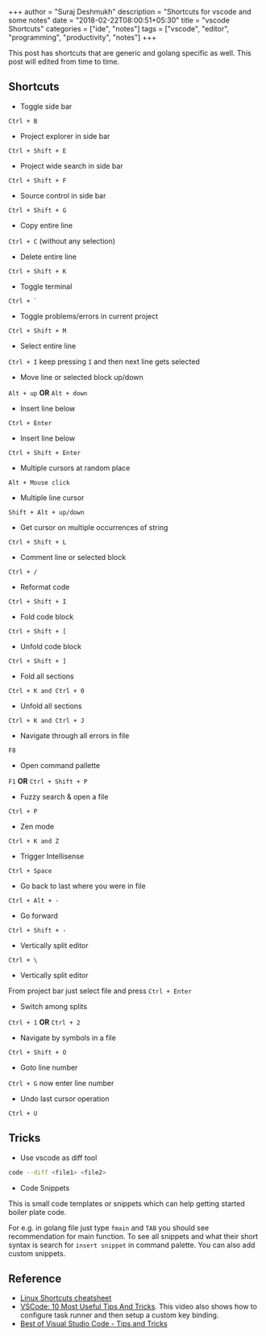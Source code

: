 +++
author = "Suraj Deshmukh"
description = "Shortcuts for vscode and some notes"
date = "2018-02-22T08:00:51+05:30"
title = "vscode Shortcuts"
categories = ["ide", "notes"]
tags = ["vscode", "editor", "programming", "productivity", "notes"]
+++

This post has shortcuts that are generic and golang specific as well. This post will edited from time to time.

## Shortcuts

- Toggle side bar

`Ctrl + B`

- Project explorer in side bar

`Ctrl + Shift + E`

- Project wide search in side bar

`Ctrl + Shift + F`

- Source control in side bar

`Ctrl + Shift + G`

- Copy entire line

`Ctrl + C` (without any selection)

- Delete entire line

`Ctrl + Shift + K`

- Toggle terminal

```Ctrl + ` ```

- Toggle problems/errors in current project

`Ctrl + Shift + M`

- Select entire line

`Ctrl + I` keep pressing `I` and then next line gets selected

- Move line or selected block up/down

`Alt + up` **OR** `Alt + down`

- Insert line below

`Ctrl + Enter`

- Insert line below

`Ctrl + Shift + Enter`

- Multiple cursors at random place

`Alt + Mouse click`

- Multiple line cursor

`Shift + Alt + up/down`

- Get cursor on multiple occurrences of string

`Ctrl + Shift + L`

- Comment line or selected block

`Ctrl + /`

- Reformat code

`Ctrl + Shift + I`

- Fold code block

`Ctrl + Shift + [`

- Unfold code block

`Ctrl + Shift + ]`

- Fold all sections

`Ctrl + K and Ctrl + 0`

- Unfold all sections

`Ctrl + K and Ctrl + J`

- Navigate through all errors in file

`F8`

- Open command pallette

`F1` **OR** `Ctrl + Shift + P`

- Fuzzy search & open a file

`Ctrl + P`

- Zen mode

`Ctrl + K and Z`

- Trigger Intellisense

`Ctrl + Space`

- Go back to last where you were in file

`Ctrl + Alt + -`

- Go forward

`Ctrl + Shift + -`

- Vertically split editor

`Ctrl + \`

- Vertically split editor 

From project bar just select file and press `Ctrl + Enter`

- Switch among splits

`Ctrl + 1` **OR** `Ctrl + 2`

- Navigate by symbols in a file

`Ctrl + Shift + O`

- Goto line number

`Ctrl + G` now enter line number

- Undo last cursor operation

`Ctrl + U`

## Tricks

- Use vscode as diff tool

```bash
code --diff <file1> <file2>
```

- Code Snippets

This is small code templates or snippets which can help getting started boiler plate code.

For e.g. in golang file just type `fmain` and `TAB` you should see recommendation for main
function. To see all snippets and what their short syntax is search for `insert snippet` in
command palette. You can also add custom snippets.

## Reference

- [Linux Shortcuts cheatsheet](https://code.visualstudio.com/shortcuts/keyboard-shortcuts-linux.pdf)
- [VSCode: 10 Most Useful Tips And Tricks](https://www.youtube.com/watch?v=cVGMldhVRxU).
This video also shows how to configure task runner and then setup a custom key binding.
- [Best of Visual Studio Code - Tips and Tricks](https://youtu.be/GQ9nr3d5fUk)
